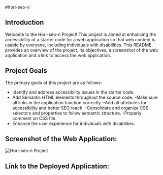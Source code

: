 #hori-seo-n

## Introduction
Welcome to the Hori-seo-n Project! This project is aimed at enhancing the accessibility of a starter code for a web application so that web content is usable by everyone, including individuals with disabilities. This README provides an overview of the project, its objectives, a screenshot of the web application and a link to access the web application.

## Project Goals
The primary goals of this project are as follows:
- Identify and address accessibility issues in the starter code.
- Add Semantic HTML elements throughout the source code.
-Make sure all links in the application function correctly.
-Add alt attributes for accessibility and better SEO reach.
-Consolidate and organize CSS selectors and properties to follow semantic structure.
-Properly comment on CSS file.
- Enhance the user experience for individuals with disabilities.

## Screenshot of the Web Application:
![Hori-seo-n Project](assets/images/hori-seo-n.png)

## Link to the Deployed Application:
